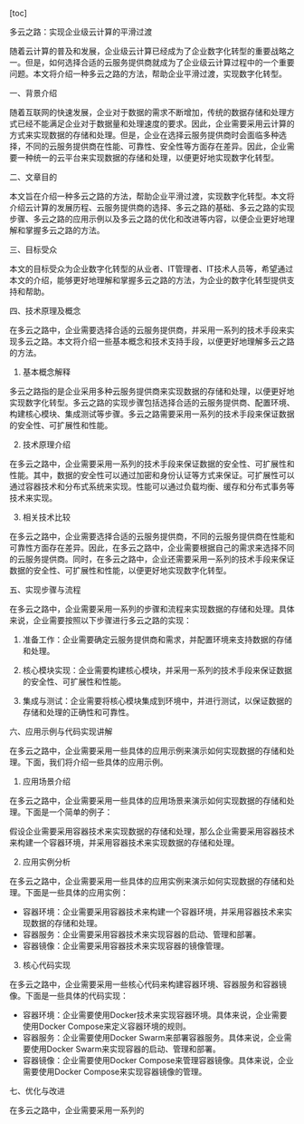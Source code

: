 
[toc]                    
                
                
多云之路：实现企业级云计算的平滑过渡

随着云计算的普及和发展，企业级云计算已经成为了企业数字化转型的重要战略之一。但是，如何选择合适的云服务提供商就成为了企业级云计算过程中的一个重要问题。本文将介绍一种多云之路的方法，帮助企业平滑过渡，实现数字化转型。

一、背景介绍

随着互联网的快速发展，企业对于数据的需求不断增加，传统的数据存储和处理方式已经不能满足企业对于数据量和处理速度的要求。因此，企业需要采用云计算的方式来实现数据的存储和处理。但是，企业在选择云服务提供商时会面临多种选择，不同的云服务提供商在性能、可靠性、安全性等方面存在差异。因此，企业需要一种统一的云平台来实现数据的存储和处理，以便更好地实现数字化转型。

二、文章目的

本文旨在介绍一种多云之路的方法，帮助企业平滑过渡，实现数字化转型。本文将介绍云计算的发展历程、云服务提供商的选择、多云之路的基础、多云之路的实现步骤、多云之路的应用示例以及多云之路的优化和改进等内容，以便企业更好地理解和掌握多云之路的方法。

三、目标受众

本文的目标受众为企业数字化转型的从业者、IT管理者、IT技术人员等，希望通过本文的介绍，能够更好地理解和掌握多云之路的方法，为企业的数字化转型提供支持和帮助。

四、技术原理及概念

在多云之路中，企业需要选择合适的云服务提供商，并采用一系列的技术手段来实现多云之路。本文将介绍一些基本概念和技术支持手段，以便更好地理解多云之路的方法。

1. 基本概念解释

多云之路指的是企业采用多种云服务提供商来实现数据的存储和处理，以便更好地实现数字化转型。多云之路的实现步骤包括选择合适的云服务提供商、配置环境、构建核心模块、集成测试等步骤。多云之路需要采用一系列的技术手段来保证数据的安全性、可扩展性和性能。

2. 技术原理介绍

在多云之路中，企业需要采用一系列的技术手段来保证数据的安全性、可扩展性和性能。其中，数据的安全性可以通过加密和身份认证等方式来保证。可扩展性可以通过容器技术和分布式系统来实现。性能可以通过负载均衡、缓存和分布式事务等技术来实现。

3. 相关技术比较

在多云之路中，企业需要选择合适的云服务提供商，不同的云服务提供商在性能和可靠性方面存在差异。因此，在多云之路中，企业需要根据自己的需求来选择不同的云服务提供商。同时，在多云之路中，企业还需要采用一系列的技术手段来保证数据的安全性、可扩展性和性能，以便更好地实现数字化转型。

五、实现步骤与流程

在多云之路中，企业需要采用一系列的步骤和流程来实现数据的存储和处理。具体来说，企业需要按照以下步骤进行多云之路的实现：

1. 准备工作：企业需要确定云服务提供商和需求，并配置环境来支持数据的存储和处理。

2. 核心模块实现：企业需要构建核心模块，并采用一系列的技术手段来保证数据的安全性、可扩展性和性能。

3. 集成与测试：企业需要将核心模块集成到环境中，并进行测试，以保证数据的存储和处理的正确性和可靠性。

六、应用示例与代码实现讲解

在多云之路中，企业需要采用一些具体的应用示例来演示如何实现数据的存储和处理。下面，我们将介绍一些具体的应用示例。

1. 应用场景介绍

在多云之路中，企业需要采用一些具体的应用场景来演示如何实现数据的存储和处理。下面是一个简单的例子：

假设企业需要采用容器技术来实现数据的存储和处理，那么企业需要采用容器技术来构建一个容器环境，并采用容器技术来实现数据的存储和处理。

2. 应用实例分析

在多云之路中，企业需要采用一些具体的应用实例来演示如何实现数据的存储和处理。下面是一些具体的应用实例：

- 容器环境：企业需要采用容器技术来构建一个容器环境，并采用容器技术来实现数据的存储和处理。
- 容器服务：企业需要采用容器技术来实现容器的启动、管理和部署。
- 容器镜像：企业需要采用容器技术来实现容器的镜像管理。

3. 核心代码实现

在多云之路中，企业需要采用一些核心代码来构建容器环境、容器服务和容器镜像。下面是一些具体的代码实现：

- 容器环境：企业需要使用Docker技术来实现容器环境。具体来说，企业需要使用Docker Compose来定义容器环境的规则。
- 容器服务：企业需要使用Docker Swarm来部署容器服务。具体来说，企业需要使用Docker Swarm来实现容器的启动、管理和部署。
- 容器镜像：企业需要使用Docker Compose来管理容器镜像。具体来说，企业需要使用Docker Compose来实现容器镜像的管理。

七、优化与改进

在多云之路中，企业需要采用一系列的

